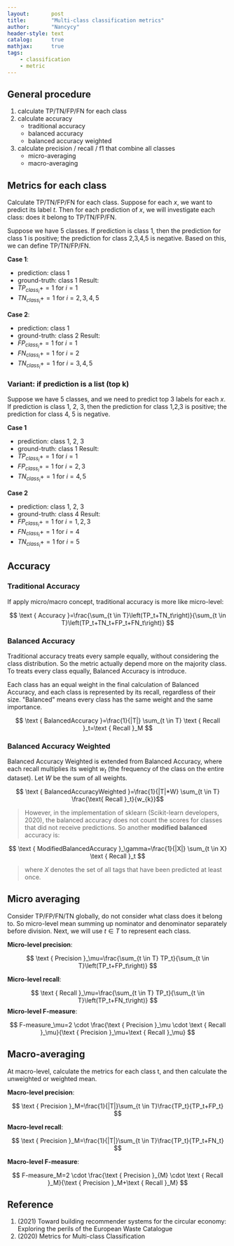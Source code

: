 ```yaml
---
layout:       post
title:        "Multi-class classification metrics"
author:       "Nancycy"
header-style: text
catalog:      true
mathjax:      true
tags:
    - classification
    - metric
---
```


## General procedure

1. calculate TP/TN/FP/FN for each class
2. calculate accuracy
	- traditional accuracy
	- balanced accuracy
	- balanced accuracy weighted
1. calculate precision / recall / f1 that combine all classes
	- micro-averaging
	- macro-averaging

## Metrics for each class

Calculate TP/TN/FP/FN for each class. Suppose for each $x$, we want to predict its label $t$. Then for each prediction of $x$, we will investigate each class: does it belong to TP/TN/FP/FN.

Suppose we have 5 classes. If prediction is class 1, then the prediction for class 1 is positive; the prediction for class 2,3,4,5 is negative. Based on this, we can define TP/TN/FP/FN.

**Case 1**:
- prediction: class 1
- ground-truth: class 1
Result:
- $TP_{class_{i}} + = 1$ for $i=1$
- $TN_{class_{i}} + = 1$ for $i=2,3,4,5$

**Case 2**:
- prediction: class 1
- ground-truth: class 2
Result:
- $FP_{class_{i}} + = 1$ for $i=1$
- $FN_{class_{i}} + = 1$ for $i=2$
- $TN_{class_{i}} + = 1$ for $i=3,4,5$

### Variant: if prediction is a list (top k)

Suppose we have 5 classes, and we need to predict top 3 labels for each $x$. If prediction is class 1, 2, 3, then the prediction for class 1,2,3 is positive; the prediction for class 4, 5 is negative.

**Case 1**
- prediction: class 1, 2, 3
- ground-truth: class 1
Result:
- $TP_{class_{i}} + = 1$ for $i=1$
- $FP_{class_{i}} + = 1$ for $i=2, 3$
- $TN_{class_{i}} + = 1$ for $i=4,5$

**Case 2**
- prediction: class 1, 2, 3
- ground-truth: class 4
Result:
- $FP_{class_{i}} + = 1$ for $i=1,2,3$
- $FN_{class_{i}} + = 1$ for $i=4$
- $TN_{class_{i}} + = 1$ for $i=5$

## Accuracy

### Traditional Accuracy

If apply micro/macro concept, traditional accuracy is more like micro-level:

$$ \text { Accuracy }=\frac{\sum_{t \in T}\left(TP_t+TN_t\right)}{\sum_{t \in T}\left(TP_t+TN_t+FP_t+FN_t\right)} $$

### Balanced Accuracy

Traditional accuracy treats every sample equally, without considering the class distribution. So the metric actually depend more on the majority class. To treats every class equally, Balanced Accuracy is introduce. 

Each class has an equal weight in the final calculation of Balanced Accuracy, and each class is represented by its recall, regardless of their size. "Balanced" means every class has the same weight and the same importance.

$$ \text { BalancedAccuracy }=\frac{1}{|T|} \sum_{t \in T} \text { Recall }_t=\text { Recall }_M $$

### Balanced Accuracy Weighted

Balanced Accuracy Weighted is extended from Balanced Accuracy, where each recall multiplies its weight $w_t$ (the frequency of the class on the entire dataset). Let $W$ be the sum of all weights.

$$ \text { BalancedAccuracyWeighted }=\frac{1}{|T|*W} \sum_{t \in T} \frac{\text{ Recall }_t}{w_{k}}$$

> However, in the implementation of sklearn (Scikit-learn developers, 2020), the balanced accuracy does not count the scores for classes that did not receive predictions. So another **modified balanced** accuracy is:
 
$$ \text { ModifiedBalancedAccuracy }_\gamma=\frac{1}{|X|} \sum_{t \in X} \text { Recall }_t $$

> where $X$ denotes the set of all tags that have been predicted at least once.

## Micro averaging

Consider TP/FP/FN/TN globally, do not consider what class does it belong to. So micro-level mean summing up nominator and denominator separately before division. Next, we will use $t \in T$ to represent each class.

**Micro-level precision**:

$$ \text { Precision }_\mu=\frac{\sum_{t \in T} TP_t}{\sum_{t \in T}\left(TP_t+FP_t\right)} $$

**Micro-level recall**:

$$ \text { Recall }_\mu=\frac{\sum_{t \in T} TP_t}{\sum_{t \in T}\left(TP_t+FN_t\right)} $$
**Micro-level F-measure**:

$$ F-measure_\mu=2 \cdot \frac{\text { Precision }_\mu \cdot \text { Recall }_\mu}{\text { Precision }_\mu+\text { Recall }_\mu} $$

## Macro-averaging

At macro-level, calculate the metrics for each class t, and then calculate the unweighted or weighted mean.

**Macro-level precision**:

$$ \text { Precision }_M=\frac{1}{|T|}\sum_{t \in T}\frac{TP_t}{TP_t+FP_t} $$

**Macro-level recall**:

$$ \text { Precision }_M=\frac{1}{|T|}\sum_{t \in T}\frac{TP_t}{TP_t+FN_t} $$

**Macro-level F-measure**:

$$ F-measure_M=2 \cdot \frac{\text { Precision }_{M} \cdot \text { Recall }_M}{\text { Precision }_M+\text { Recall }_M} $$

## Reference

1. (2021) Toward building recommender systems for the circular economy: Exploring the perils of the European Waste Catalogue
2. (2020) Metrics for Multi-class Classification